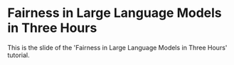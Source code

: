 # Fairness in Large Language Models in Three Hours

This is the slide of the 'Fairness in Large Language Models in Three Hours' tutorial.
